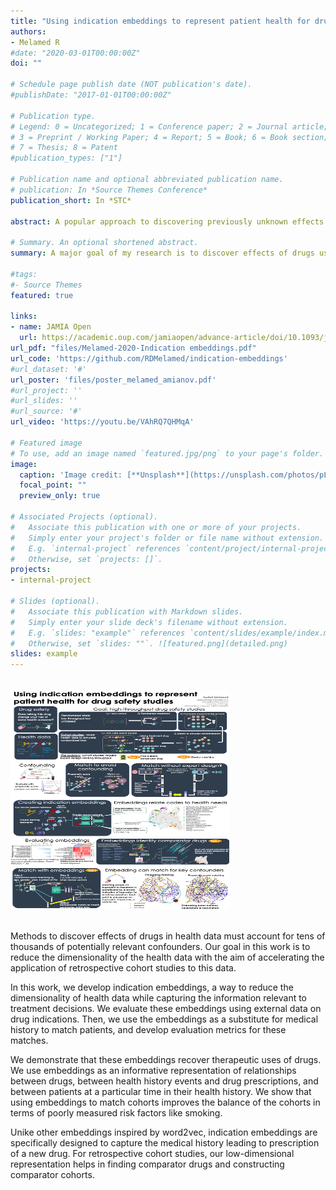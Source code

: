 ```yaml
---
title: "Using indication embeddings to represent patient health for drug safety studies"
authors:
- Melamed R
#date: "2020-03-01T00:00:00Z"
doi: ""

# Schedule page publish date (NOT publication's date).
#publishDate: "2017-01-01T00:00:00Z"

# Publication type.
# Legend: 0 = Uncategorized; 1 = Conference paper; 2 = Journal article;
# 3 = Preprint / Working Paper; 4 = Report; 5 = Book; 6 = Book section;
# 7 = Thesis; 8 = Patent
#publication_types: ["1"]

# Publication name and optional abbreviated publication name.
# publication: In *Source Themes Conference*
publication_short: In *STC*

abstract: A popular approach to discovering previously unknown effects of drugs is the cohort study. In cohort studies, experts carefully craft a control population and compare the rates of some adverse outcome in the treated people against that control population. To expand the cohort study method, I used neural networks approaches to help automatically identify a good control population, avoiding the need for expert design.

# Summary. An optional shortened abstract.
summary: A major goal of my research is to discover effects of drugs using large medical data. In this work, I use neural network methods to create a better way to summarize health care data in order to discover these effects. 

#tags:
#- Source Themes
featured: true

links:
- name: JAMIA Open
  url: https://academic.oup.com/jamiaopen/advance-article/doi/10.1093/jamiaopen/ooaa040/5940801
url_pdf: "files/Melamed-2020-Indication embeddings.pdf"
url_code: 'https://github.com/RDMelamed/indication-embeddings'
#url_dataset: '#'
url_poster: 'files/poster_melamed_amianov.pdf' 
#url_project: ''
#url_slides: ''
#url_source: '#'
url_video: 'https://youtu.be/VAhRQ7QHMqA'

# Featured image
# To use, add an image named `featured.jpg/png` to your page's folder. 
image:
  caption: 'Image credit: [**Unsplash**](https://unsplash.com/photos/pLCdAaMFLTE)'
  focal_point: ""
  preview_only: true

# Associated Projects (optional).
#   Associate this publication with one or more of your projects.
#   Simply enter your project's folder or file name without extension.
#   E.g. `internal-project` references `content/project/internal-project/index.md`.
#   Otherwise, set `projects: []`.
projects:
- internal-project

# Slides (optional).
#   Associate this publication with Markdown slides.
#   Simply enter your slide deck's filename without extension.
#   E.g. `slides: "example"` references `content/slides/example/index.md`.
#   Otherwise, set `slides: ""`. ![featured.png](detailed.png)
slides: example
---
```


[<img src="Slide1.jpeg" alt="poster" vspace = "20" width="350" height="350" align="center" />](/files/poster_melamed_amianov.pdf)

Methods to discover effects of drugs in health data must account for tens of thousands of potentially relevant confounders. Our goal in this work is to reduce the dimensionality of the health data with the aim of accelerating the application of retrospective cohort studies to this data.

In this work, we develop indication embeddings, a way to reduce the dimensionality of health data while capturing the information relevant to treatment decisions. We evaluate these embeddings using external data on drug indications. Then, we use the embeddings as a substitute for medical history to match patients, and develop evaluation metrics for these matches.

We demonstrate that these embeddings recover therapeutic uses of drugs. We use embeddings as an informative representation of relationships between drugs, between health history events and drug prescriptions, and between patients at a particular time in their health history. We show that using embeddings to match cohorts improves the balance of the cohorts in terms of poorly measured risk factors like smoking.

Unike other embeddings inspired by word2vec, indication embeddings are specifically designed to capture the medical history leading to prescription of a new drug. For retrospective cohort studies, our low-dimensional representation helps in finding comparator drugs and constructing comparator cohorts.




